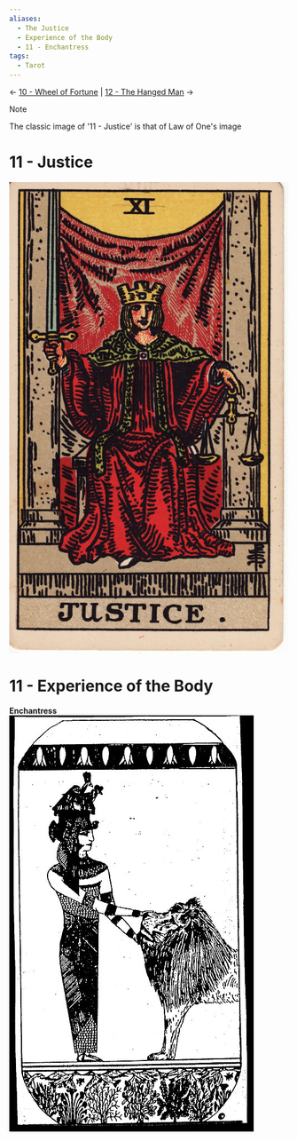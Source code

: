 ```yaml
---
aliases:
  - The Justice
  - Experience of the Body
  - 11 - Enchantress
tags:
  - Tarot
---
```

<- [10 - Wheel of Fortune](10%20-%20Wheel%20of%20Fortune.md) | [12 - The Hanged Man](12%20-%20The%20Hanged%20Man.md) ->

>[!NOTE]
>The classic image of '11 - Justice' is that of Law of One's image [](8%20-%20Strength.md#8%20-%20Matrix%20of%20the%20Body|8%20-%20Matrix%20of%20the%20Body)
# 11 - Justice
![600](Classic%20Tarot%20Images/11-justice.jpg)

# 11 - Experience of the Body
**Enchantress**
![600](LOO%20Tarot%20Images/tarot11.jpg)